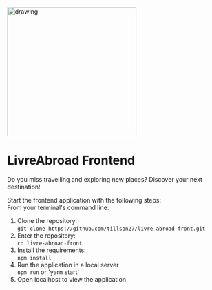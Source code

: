 <img src="https://user-images.githubusercontent.com/57644937/133934058-04de8b63-54e1-480b-bb09-1265ac9f7fda.png" alt="drawing" width="300"/>

# LivreAbroad Frontend

Do you miss travelling and exploring new places? Discover your next destination!

Start the frontend application with the following steps:
<br/>
From your terminal's command line:
<br/>
1. Clone the repository:                        
`git clone https://github.com/tillson27/livre-abroad-front.git`                
2. Enter the repository:                 
`cd livre-abroad-front`                
3. Install the requirements:                 
`npm install`                 
4. Run the application in a local server             
`npm run` or 'yarn start'               
5. Open localhost to view the application
